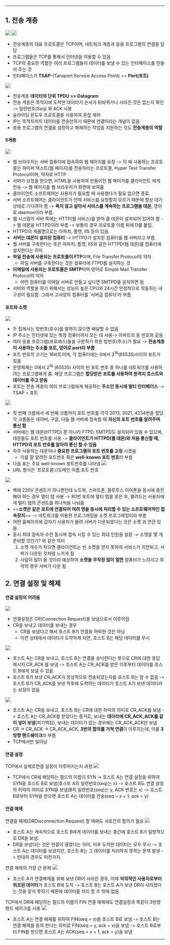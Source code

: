 
---
## 1. 전송 계층
![](../../../../image/Pasted%20image%2020241127164545.png)
![](../../../../image/Pasted%20image%2020241125155701.png)
- 전송계층의 대표 프로토콜은 TCP이며, 네트워크 계층과 응용 프로그램의 연결을 담당
- 프로그램들은 TCP를 통해서 인터넷을 이용할 수 있음
- TCP의 중요한 역할은 여러 프로그램들이 데이터를 보낼 수 있는 인터페이스를 만들어 주는 것
- 인터페이스가 **TSAP**-(Tansport Service Access Point) == **Port(포트)**

![](../../../../image/Pasted%20image%2020241125160511.png)
- 전송계층 **데이터의 단위 TPDU == Datagram**
- 전송 계층은 목적지에 도착한 데이터가 순서가 뒤바뀌거나 사라진 것은 없는지 확인 -> 일련번호(Seq) 와 ACK 사용
- 슬라이딩 윈도우 프로토콜을 사용하여 혼잡 제어
- IP는 목적지까지 데이터를 전송만하기 때문에 연결이라는 개념이 없음
- 응용 프로그램의 연결을 설정하고 해제하는 작업을 지원하는 것도 **전송계층의 역할**
#### 5계층
![](../../../../image/Pasted%20image%2020241127165632.png)
- 웹 브라우저는 서버 컴퓨터에 접속하여 웹 페이지를 요청 -> 이 때 사용하는 프로토콜은 하이퍼 텍스트(웹 페이지)를 전송하라는 프로토콜, Hyper Text Transfer Protocol이며, 약자로 HTTP
- 서버가 요청을 받으면, HTML을 사용하여 만들어진 웹 페이지를 클라이언트 에게 전송 -> 웹 페이지를 웹 브라우저가 화면에 보여줌
- 클라이언트 소프트웨어는 사용자가 필요할 때 사용했다가 필요 없으면 종료. 
- 서버 소프트웨어는 클라이언트가 언제 서비스를 요청할지 모르기 때문에 항상 대기 상태로 기다려야 함 -> **죽지 않고 살아서 서비스를 계속하는 프로그램을 데몬**, 영어로 daemon이라 부름. 
- 웹 시스템의 서버 쪽에는 HTTP(웹 서비스)를 받아 줄 데몬이 설치되어 있어야 함 -> 웹 데몬을 HTTPD이라 부름 -> 보통의 경우 프로토콜 이름 뒤에 D를 붙임. 
- HTTPD의 제품명으로는 아파치, 톰캣, IIS 등이 있음. 
- **서버는 데몬이 설치된 컴퓨터** -> HTTPD가 설치된 컴퓨터를 웹 서버라고 부름. 
- 웹 서버를 구축한다는 뜻은 아파치, 톰캣, IIS와 같은 HTTPD(웹 데몬)를 컴퓨터에 설치한다는 의미
- **파일 전송에 사용되는 프로토콜이 FTP**이며, File Transfer Protocol의 약자
	- 파일 서버를 구축한다는 것은 컴퓨터에 FTPD를 설치하는 것
- **이메일에 사용되는 프로토콜은 SMTP**이며 영어로 Simple Mail Transfer Protocol의 약자
	- 어떤 컴퓨터를 이메일 서버로 만들고 싶다면 SMTPD를 설치하면 됨
- 서버의 역할을 하기 위해서는 성능이 높은 CPU와 24시간 안정적으로 작동하는 내구성이 필요함. 그래서 고사양의 컴퓨터를 ‘서버급 컴퓨터’라 부름

#### 포트와 소켓
![](../../../../image/Pasted%20image%2020241127170947.png)
- 두 집에서는 방번호(호수)를 말하지 않으면 배달할 수 없음
- IP 주소는 인터넷에 있는 특정 컴퓨터까지 오는 데 사용-> 아파트의 동 번호와 같음
- 여러 응용 프로그램(프로세스)들을 구분하기 위한 방번호(주소)가 필요 -> **전송계층이 사용하는 주소를 포트, 영어로 port라 부름**
- 포트 번호의 크기는 16비트이며, 각 컴퓨터에는 0에서 $2^{16}$(65535)사이의 포트가 있음
- 운영체제는 0에서 $2^{16}$ (65535) 사이의 빈 포트 번호 중 하나를 네트워크를 사용하려는 프로그램에게 줌. 해당 프로그램은 **할당받은 포트를 사용하여 원격지 호스트와 데이터를 주고 받음**
- 포트는 전송 계층이 여러 프로그램에게 제공하는 **주소인 동시에 멀티 인터페이스** -> TSAP = 포트

![](../../../../image/Pasted%20image%2020241127171146.png)
- 첫 번째 크롬에서 세 번째 크롬까지 포트 번호를 각각 2013, 3021, 4234번을 할당. 각 크롬들은 네이버, 구글, 다음 웹 서버에 접속할 때 **자신의 포트 번호를 알려주며 통신 함**
- 서버에는 웹 데몬(HTTPD) 뿐 아니라 FTPD, SMTPD도 설치되어 있을 수 있으며, 데몬들도 포트 번호를 사용 -> **클라이언트가 HTTPD(웹 데몬)와 처음 통신할 때, HTTPD의 포트 번호를 알아야 통신 할 수 있음**
- 자주 사용하는 데몬이나 **중요한 프로그램의 포트 번호를 고정** 시켰음
	- 이를 잘 알려진 포트번호 혹은 **well-known 포트 번호**라 부름
- 다음 표는 주요 well-known 포트번호를 나타냄
	![](../../../../image/Pasted%20image%2020241127172203.png)
- URL 형식은 ‘프로토콜://도메인 이름:포트 번호

![](../../../../image/Pasted%20image%2020241127172657.png)
- 벽에 220V 콘센트가 하나뿐인데 노트북, 스마트폰, 블루투스 이어폰을 동시에 충전해야 하는 경우 멀티 탭 사용 -> 80번 포트에 멀티 탭을 꽂은 후, 몰려드는 사용자에게 멀티 탭의 콘센트를 하나씩을 나눠줌
- ==**소켓은 같은 포트에 연결되어 여려 명을 동시에 처리할 수 있는 소프트웨어적인 접속장치**== -> 네트워크를 이용한 프로그래밍을 소켓 프로그래밍이라 부름
- 어떤 홈페이지에 갑자기 사용자가 몰려 서버가 다운되었다는 것은 소켓 과 연관 있음
- 동시 최대 접속자 수란 동시에 접속 시킬 수 있는 최대 인원을 설정 -> 소켓을 몇 개 준비할 것인가? 와 같은 의미
	1. 소켓 개수가 작으면 클라이언트는 빈 소켓을 얻지 못하여 서비스가 지연되고, 서버가 다운된 것처럼 느끼게 됨
	2. 사람이 많이 올 것이라 예상하여 **소켓을 무작정 많이 열면** 컴퓨터가 느려지고 최악의 경우 서버가 다운 됨
## 2. 연결 설정 및 해제
#### 연결 설정의 어려움
![](../../../../image/Pasted%20image%2020241202150101.png)
- 연결설정은 CR(Connection Request)을 보냄으로서 이루어짐
- CR을 보내고 데이터를 보내는 경우
	- CR을 보냈다고 해서 호스트 B가 연결을 허락한 것은 아님
	- 이런 상태에서 데이터가 도착하게 되면, 호스트 B는 해당 데이터를 무시

![](../../../../image/Pasted%20image%2020241202150158.png)
- 호스트 A는 CR을 보내고, 호스트 B는 연결을 승낙한다는 뜻으로 CR에 대한 응답 메시지 CR_ACK 를 보냄 -> 호스트 A는 CR_ACK를 받은 이후부터 데이터를 호스트 B에게 보낼 수 있음
- 호스트 B가 보낸 CR_ACK가 정상적으로 전송되었는지를 호스트 B는 알 수 없음 -> 호스트 B가 CR_ACK를 보낸 직후에 도착하는 데이터가 호스트 A가 보낸 데이터라는 보장이 없음

![](../../../../image/Pasted%20image%2020241202151609.png)
- 호스트 A는 CR을 보내고, 호스트 B는 CR에 대한 허락의 의미로 CR_ACK를 보냄 -> 호스트 A는 CR_ACK를 받았다는 증거로, 보내는 **데이터에 CR_ACK_ACK를 같이 넣어 보냄**(피기백킹), 보내는 데이터가 없는 경우에는 CR_ACK_ACK만 보냄
- CR -> CR_ACK -> CR_ACK_ACK, **3번의 합의를 거쳐 연결**이 이루지는데, 이를 **3방향 핸드쉐이크**라 부름
- TCP에서만 일어남
#### 연결 설정
TCP에서 실제로연결 설정이 이루어지는지 과정
![](../../../../image/Pasted%20image%2020241202152531.png)
- TCP에서 CR에 해당하는 필드의 이름이 SYN -> 호스트 A는 연결 설정을 위하여 SYN을 호스트 B로 보냄(호스트 A의 일련번호(seq)는 x) -> 호스트 B도 연결 설정의 허락의 의미로 SYN을 보냄(B의 일련번호(seq)는 y, ACK 번호는 x) -> 호스트 B로부터 SYN을 받으면 호스트 A는 데이터를 전송(seq = x + 1, ack = y)
#### 연결 해제
연결을 해제(DRDisconnection Request) 할 때에도 서로간의 합의가 필요
![](../../../../image/Pasted%20image%2020241202152034.png)
- 호스트 A는 계속적으로 호스트 B에게 데이터를 보내는 중간에 호스트 B가 일방적으로 DR을 보냄. 
- DR을 보냈다는 것은 연결이 끊겠다는 의미, 이후 도착한 데이터는 모두 무시 -> 호스트 A는 데이터를 보냈지만, 호스트 B는 그 데이터를 처리하지 못하는 문제 발생 -> 반대의 경우도 마찬가지.

연결 해제의 가장 큰 문제
![](../../../../image/Pasted%20image%2020241202152327.png)
- 호스트 A가 연결해제를 위해 보낸 DR이 사라진 경우, 이때 **악의적인 사용자로부터 위조된 데이터**가 호스트 B에 도착 -> 호스트 B는 호스트 A가 보낸 DR이 사라졌다는 것을 알지 못하기 때문에 데이터를 처리 할 수 밖에 없음

TCP에서 DR에 해당하는 필드의 이름이 FIN
연결 해제에도 연결설정과 똑같이 3방향 핸드 쉐이크를 사용
![](../../../../image/Pasted%20image%2020241202152907.png)
- 호스트 A는 연결 해제를 위하여 FIN(seq = x)을 호스트 B로 보냄 -> 호스트 B는 연결 해제를 동의 한다는 의미로 FIN(seq = y, ack = x)을 보냄 -> 호스트 B로부터 FIN을 받으면 호스트 A는 ACK(seq = x + 1, ack = y)을 보냄

---
